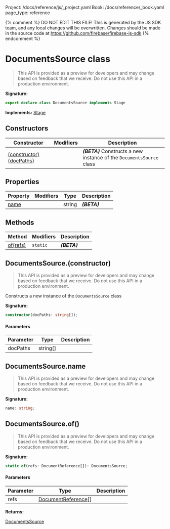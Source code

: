 Project: /docs/reference/js/_project.yaml
Book: /docs/reference/_book.yaml
page_type: reference

{% comment %}
DO NOT EDIT THIS FILE!
This is generated by the JS SDK team, and any local changes will be
overwritten. Changes should be made in the source code at
https://github.com/firebase/firebase-js-sdk
{% endcomment %}

# DocumentsSource class
> This API is provided as a preview for developers and may change based on feedback that we receive. Do not use this API in a production environment.
> 


<b>Signature:</b>

```typescript
export declare class DocumentsSource implements Stage 
```
<b>Implements:</b> [Stage](./firestore_lite.stage.md#stage_interface)

## Constructors

|  Constructor | Modifiers | Description |
|  --- | --- | --- |
|  [(constructor)(docPaths)](./firestore_lite.documentssource.md#documentssourceconstructor) |  | <b><i>(BETA)</i></b> Constructs a new instance of the <code>DocumentsSource</code> class |

## Properties

|  Property | Modifiers | Type | Description |
|  --- | --- | --- | --- |
|  [name](./firestore_lite.documentssource.md#documentssourcename) |  | string | <b><i>(BETA)</i></b> |

## Methods

|  Method | Modifiers | Description |
|  --- | --- | --- |
|  [of(refs)](./firestore_lite.documentssource.md#documentssourceof) | <code>static</code> | <b><i>(BETA)</i></b> |

## DocumentsSource.(constructor)

> This API is provided as a preview for developers and may change based on feedback that we receive. Do not use this API in a production environment.
> 

Constructs a new instance of the `DocumentsSource` class

<b>Signature:</b>

```typescript
constructor(docPaths: string[]);
```

#### Parameters

|  Parameter | Type | Description |
|  --- | --- | --- |
|  docPaths | string\[\] |  |

## DocumentsSource.name

> This API is provided as a preview for developers and may change based on feedback that we receive. Do not use this API in a production environment.
> 

<b>Signature:</b>

```typescript
name: string;
```

## DocumentsSource.of()

> This API is provided as a preview for developers and may change based on feedback that we receive. Do not use this API in a production environment.
> 

<b>Signature:</b>

```typescript
static of(refs: DocumentReference[]): DocumentsSource;
```

#### Parameters

|  Parameter | Type | Description |
|  --- | --- | --- |
|  refs | [DocumentReference](./firestore_lite.documentreference.md#documentreference_class)<!-- -->\[\] |  |

<b>Returns:</b>

[DocumentsSource](./firestore_lite.documentssource.md#documentssource_class)

